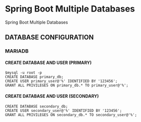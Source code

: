 # Spring Boot Multiple Databases
Spring Boot Multiple Databases

## DATABASE CONFIGURATION
### MARIADB
#### CREATE DATABASE AND USER (PRIMARY)
````
$mysql -u root -p
CREATE DATABASE primary_db;
CREATE USER primary_user@'%' IDENTIFIED BY '123456';
GRANT ALL PRIVILEGES ON primary_db.* TO primary_user@'%';
````

#### CREATE DATABASE AND USER (SECONDARY)
````
CREATE DATABASE secondary_db;
CREATE USER secondary_user@'%' IDENTIFIED BY '123456';
GRANT ALL PRIVILEGES ON secondary_db.* TO secondary_user@'%';
````

